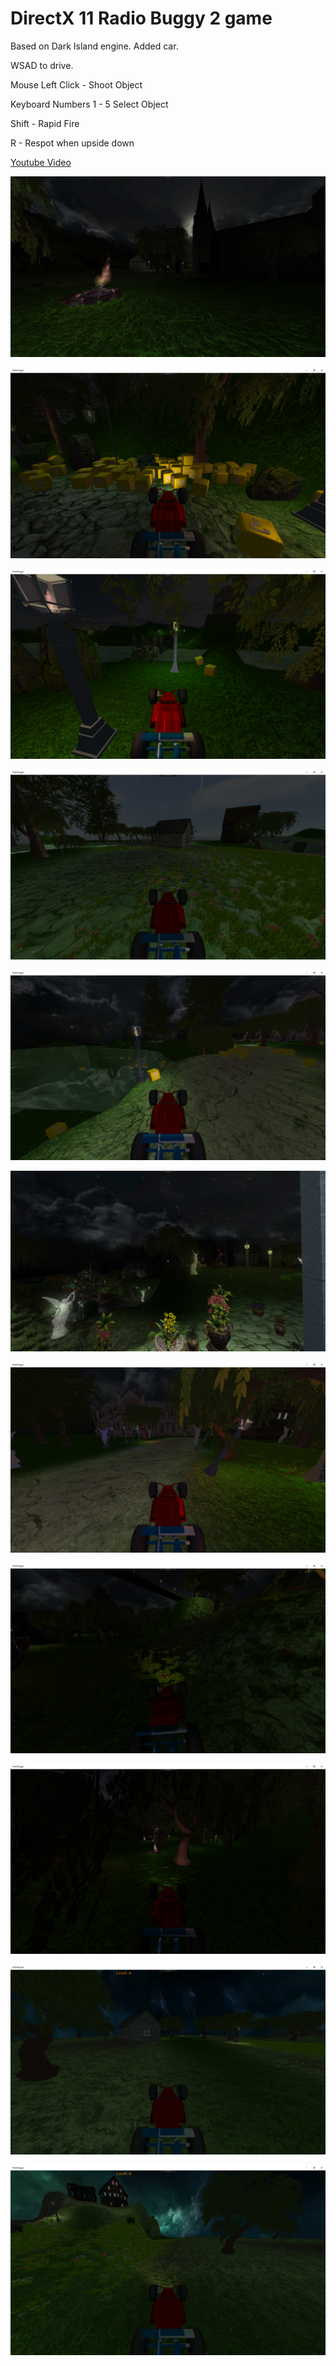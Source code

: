 # DirectX 11 Radio Buggy 2 game

Based on Dark Island engine. Added car. 

WSAD to drive.

Mouse Left Click - Shoot Object

Keyboard Numbers 1 - 5 Select Object

Shift - Rapid Fire

R - Respot when upside down

[Youtube Video](https://youtu.be/MRI0ujjIvcI)

![Screenshot](ReleaseArt/ss1.png)

![Screenshot](ReleaseArt/ss2.png)

![Screenshot](ReleaseArt/ss3.png)

![Screenshot](ReleaseArt/ss4.png)

![Screenshot](ReleaseArt/ss5.png)

![Screenshot](ReleaseArt/ss6.png)

![Screenshot](ReleaseArt/ss7.png)

![Screenshot](ReleaseArt/ss8.png)

![Screenshot](ReleaseArt/ss9.png)

![Screenshot](ReleaseArt/ss10.png)

![Screenshot](ReleaseArt/ss11.png)
